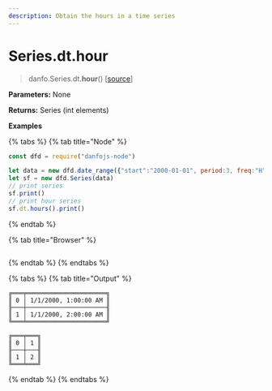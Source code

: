 ```yaml
---
description: Obtain the hours in a time series
---
```


# Series.dt.hour

> danfo.Series.dt.**hour**\(\)     \[[source](https://github.com/opensource9ja/danfojs/blob/master/danfojs/src/core/timeseries.js#L205)\]

**Parameters:** None

**Returns:** Series \(int elements\)

**Examples**

{% tabs %}
{% tab title="Node" %}
```javascript
const dfd = require("danfojs-node")

let data = new dfd.date_range({"start":"2000-01-01", period:3, freq:"H"})
let sf = new dfd.Series(data)
// print series
sf.print()
// print hour series
sf.dt.hours().print()
```
{% endtab %}

{% tab title="Browser" %}
```

```
{% endtab %}
{% endtabs %}

{% tabs %}
{% tab title="Output" %}
```text
╔═══╤══════════════════════╗
║ 0 │ 1/1/2000, 1:00:00 AM ║
╟───┼──────────────────────╢
║ 1 │ 1/1/2000, 2:00:00 AM ║
╚═══╧══════════════════════╝

╔═══╤═══╗
║ 0 │ 1 ║
╟───┼───╢
║ 1 │ 2 ║
╚═══╧═══╝

```
{% endtab %}
{% endtabs %}

